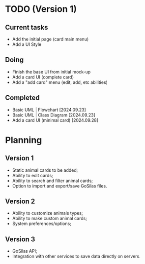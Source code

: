 # TODO (Version 1)
## Current tasks 
- Add the initial page (card main menu)
- Add a UI Style

## Doing
- Finish the base UI from initial mock-up
- Add a card UI (complete card)
- Add a "add card" menu (edit, add, etc abilities)

## Completed
- Basic UML | Flowchart [2024.09.23]
- Basic UML | Class Diagram [2024.09.23]
- Add a card UI (minimal card) [2024.09.28]


# Planning
## Version 1
- Static animal cards to be added;
- Ability to edit cards;
- Ability to search and filter animal cards;
- Option to import and export/save GoSilas files.

## Version 2
- Ability to customize animals types;
- Ability to make custom animal cards;
- System preferences/options;

## Version 3
- GoSilas API;
- Integration with other services to save data directly on servers.
